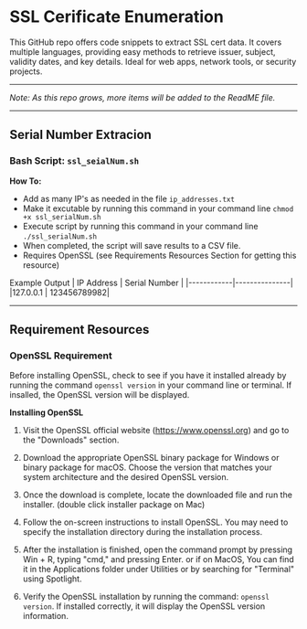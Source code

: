 
# SSL Cerificate Enumeration

This GitHub repo offers code snippets to extract SSL cert data. It covers multiple languages, providing easy methods to retrieve issuer, subject, validity dates, and key details. Ideal for web apps, network tools, or security projects.
<hr>

*Note: As this repo grows, more items will be added to the ReadME file.*

<hr>

## Serial Number Extracion

### Bash Script: `ssl_seialNum.sh`
**How To:**

* Add as many IP's as needed in the file `ip_addresses.txt`
* Make it excutable by running this command in your command line `chmod +x ssl_serialNum.sh`
* Execute script by running this command in your command line `./ssl_serialNum.sh`
* When completed, the script will save results to a CSV file.
* Requires OpenSSL (see Requirements Resources Section for getting this resource)

Example Output
| IP Address | Serial Number |
|------------|---------------|
|127.0.0.1 | 123456789982|


<p>


</p>

<hr>


## Requirement Resources

### OpenSSL Requirement
Before installing OpenSSL, check to see if you have it installed already by running the command `openssl version` in your command line or terminal. If insalled, the OpenSSL version will be displayed.

**Installing OpenSSL**
1. Visit the OpenSSL official website (https://www.openssl.org) and go to the "Downloads" section.

2. Download the appropriate OpenSSL binary package for Windows or binary package for macOS. Choose the version that matches your system architecture and the desired OpenSSL version.

3. Once the download is complete, locate the downloaded file and run the installer. (double click installer package on Mac)

4. Follow the on-screen instructions to install OpenSSL. You may need to specify the installation directory during the installation process.

5. After the installation is finished, open the command prompt by pressing Win + R, typing "cmd," and pressing Enter. or if on MacOS, You can find it in the Applications folder under Utilities or by searching for "Terminal" using Spotlight.

6. Verify the OpenSSL installation by running the command: `openssl version`. If installed correctly, it will display the OpenSSL version information.
